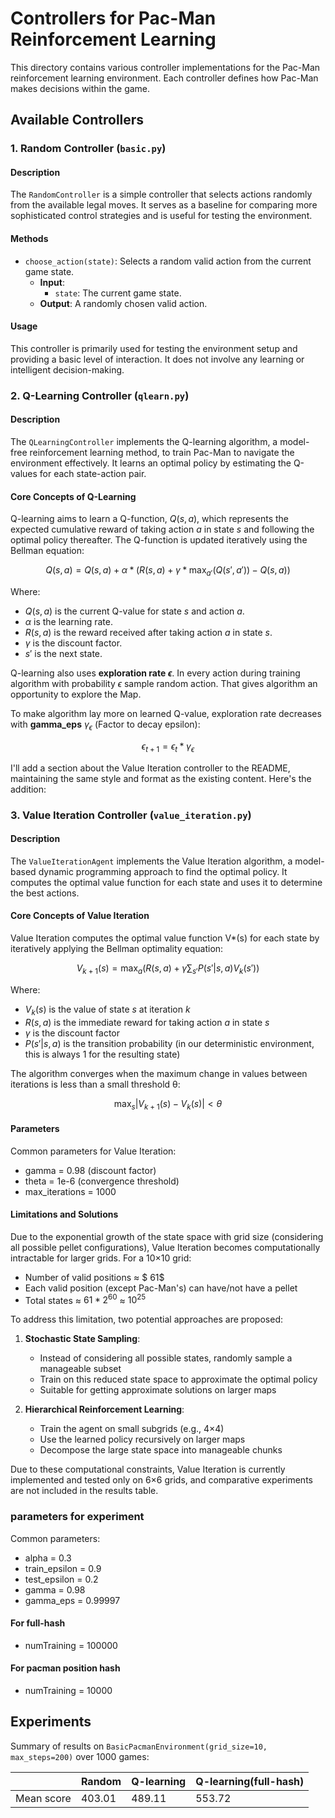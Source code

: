 # Controllers for Pac-Man Reinforcement Learning

This directory contains various controller implementations for the Pac-Man reinforcement learning environment. Each controller defines how Pac-Man makes decisions within the game.

## Available Controllers

### 1. Random Controller (`basic.py`)

#### Description

The `RandomController` is a simple controller that selects actions randomly from the available legal moves. It serves as a baseline for comparing more sophisticated control strategies and is useful for testing the environment.

#### Methods
-   `choose_action(state)`: Selects a random valid action from the current game state.
    -   **Input**:
        -   `state`: The current game state.
    -   **Output**: A randomly chosen valid action.

#### Usage

This controller is primarily used for testing the environment setup and providing a basic level of interaction. It does not involve any learning or intelligent decision-making.

### 2. Q-Learning Controller (`qlearn.py`)

#### Description

The `QLearningController` implements the Q-learning algorithm, a model-free reinforcement learning method, to train Pac-Man to navigate the environment effectively. It learns an optimal policy by estimating the Q-values for each state-action pair.

#### Core Concepts of Q-Learning

Q-learning aims to learn a Q-function, $Q(s, a)$, which represents the expected cumulative reward of taking action *a* in state *s* and following the optimal policy thereafter. The Q-function is updated iteratively using the Bellman equation:

$$
Q(s, a) = Q(s, a) + α * (R(s, a) + γ * \max_{a'}(Q(s', a')) - Q(s, a))
$$

Where:
-   $Q(s, a)$ is the current Q-value for state $s$ and action $a$.
-   $α$ is the learning rate.
-   $R(s, a)$ is the reward received after taking action $a$ in state $s$.
-   $γ$ is the discount factor.
-   $s'$ is the next state.

Q-learning also uses **exploration rate $\epsilon$**. In every action during training algorithm with probability $\epsilon$ sample random action. That gives algorithm an opportunity to explore the Map.

To make algorithm lay more on learned Q-value, exploration rate decreases with **gamma_eps** $\gamma_{\epsilon}$ (Factor to decay epsilon):

$$
\epsilon_{t+1} = \epsilon_{t} * \gamma_{\epsilon}
$$

I'll add a section about the Value Iteration controller to the README, maintaining the same style and format as the existing content. Here's the addition:

### 3. Value Iteration Controller (`value_iteration.py`)

#### Description

The `ValueIterationAgent` implements the Value Iteration algorithm, a model-based dynamic programming approach to find the optimal policy. It computes the optimal value function for each state and uses it to determine the best actions.

#### Core Concepts of Value Iteration

Value Iteration computes the optimal value function V*(s) for each state by iteratively applying the Bellman optimality equation:

$$
V_{k+1}(s) = \max_a(R(s,a) + \gamma \sum_{s'} P(s'|s,a)V_k(s'))
$$

Where:
- $V_k(s)$ is the value of state $s$ at iteration $k$
- $R(s,a)$ is the immediate reward for taking action $a$ in state $s$
- $\gamma$ is the discount factor
- $P(s'|s,a)$ is the transition probability (in our deterministic environment, this is always 1 for the resulting state)

The algorithm converges when the maximum change in values between iterations is less than a small threshold θ:

$$
\max_s |V_{k+1}(s) - V_k(s)| < \theta
$$

#### Parameters
Common parameters for Value Iteration:
- gamma = 0.98 (discount factor)
- theta = 1e-6 (convergence threshold)
- max_iterations = 1000

#### Limitations and Solutions

Due to the exponential growth of the state space with grid size (considering all possible pellet configurations), Value Iteration becomes computationally intractable for larger grids. For a 10×10 grid:
- Number of valid positions ≈ $ 61$
- Each valid position (except Pac-Man's) can have/not have a pellet
- Total states ≈ $61 * 2^{60}$ ≈ $10^{25}$

To address this limitation, two potential approaches are proposed:

1. **Stochastic State Sampling**:
   - Instead of considering all possible states, randomly sample a manageable subset
   - Train on this reduced state space to approximate the optimal policy
   - Suitable for getting approximate solutions on larger maps

2. **Hierarchical Reinforcement Learning**:
   - Train the agent on small subgrids (e.g., 4×4)
   - Use the learned policy recursively on larger maps
   - Decompose the large state space into manageable chunks

Due to these computational constraints, Value Iteration is currently implemented and tested only on 6×6 grids, and comparative experiments are not included in the results table.

### parameters for experiment
Common parameters:

- alpha = 0.3
- train_epsilon = 0.9
- test_epsilon = 0.2
- gamma = 0.98
- gamma_eps = 0.99997

#### For full-hash
- numTraining = 100000

#### For pacman position hash
- numTraining = 10000


## Experiments

Summary of results on `BasicPacmanEnvironment(grid_size=10, max_steps=200)` over 1000 games:

| | Random | Q-learning | Q-learning(full-hash) |
|:- | :----------- | :----------- | :--- |
| Mean score| 403.01     | 489.11      | 553.72 |
